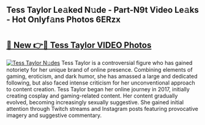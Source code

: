 ## Tess Taylor Le𝚊ked N𝚞de - Part-N9t Video Le𝚊ks - Hot Onlyf𝚊ns Photos 6ERzx

# <h2><a href="http://ab33229.deff.icu/?id=Tess+Taylor">🔗 New 👉🔴 Tess Taylor VIDEO Photos</a></h2>

[![Tess Taylor N𝚞des](https://i.imgur.com/rIISA9y.gif)](http://ab33229.deff.icu/?id=Tess+Taylor)
Tess Taylor is a controversial figure who has gained notoriety for her unique brand of online presence. Combining elements of gaming, eroticism, and dark humor, she has amassed a large and dedicated following, but also faced intense criticism for her unconventional approach to content creation. Tess Taylor began her online journey in 2017, initially creating cosplay and gaming-related content. Her content gradually evolved, becoming increasingly sexually suggestive. She gained initial attention through Twitch streams and Instagram posts featuring provocative imagery and suggestive commentary.
